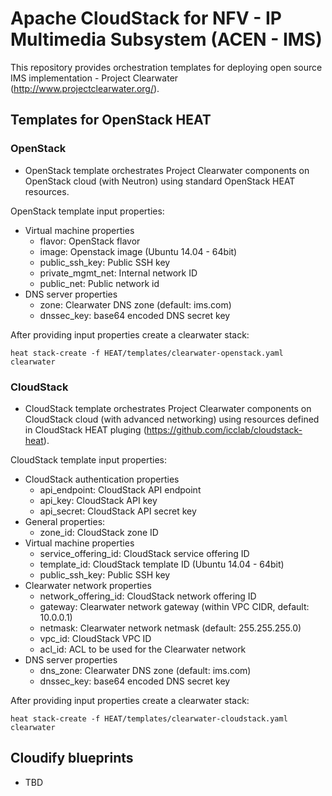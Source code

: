 # Apache CloudStack for NFV - IP Multimedia Subsystem (ACEN - IMS)
This repository provides orchestration templates for deploying open source IMS implementation - Project Clearwater (http://www.projectclearwater.org/).

## Templates for OpenStack HEAT
### OpenStack
 - OpenStack template orchestrates Project Clearwater components on OpenStack cloud (with Neutron) using standard OpenStack HEAT resources.

OpenStack template input properties:
 - Virtual machine properties
   - flavor: OpenStack flavor
   - image: Openstack image (Ubuntu 14.04 - 64bit)
   - public_ssh_key: Public SSH key
   - private_mgmt_net: Internal network ID
   - public_net: Public network id
 - DNS server properties
   - zone: Clearwater DNS zone (default: ims.com)
   - dnssec_key: base64 encoded DNS secret key

After providing input properties create a clearwater stack:

```
heat stack-create -f HEAT/templates/clearwater-openstack.yaml clearwater
```

### CloudStack
 - CloudStack template orchestrates Project Clearwater components on CloudStack cloud (with advanced networking) using resources defined in CloudStack HEAT pluging (https://github.com/icclab/cloudstack-heat).

CloudStack template input properties:
 - CloudStack authentication properties
   - api_endpoint: CloudStack API endpoint
   - api_key: CloudStack API key
   - api_secret: CloudStack API secret key
 - General properties:
   - zone_id: CloudStack zone ID
 - Virtual machine properties
   - service_offering_id: CloudStack service offering ID
   - template_id: CloudStack template ID (Ubuntu 14.04 - 64bit)
   - public_ssh_key: Public SSH key
 - Clearwater network properties
   - network_offering_id: CloudStack network offering ID
   - gateway: Clearwater network gateway (within VPC CIDR, default: 10.0.0.1)
   - netmask: Clearwater network netmask (default: 255.255.255.0)
   - vpc_id: CloudStack VPC ID
   - acl_id: ACL to be used for the Clearwater network
 - DNS server properties
   - dns_zone: Clearwater DNS zone (default: ims.com)
   - dnssec_key: base64 encoded DNS secret key

After providing input properties create a clearwater stack:

```
heat stack-create -f HEAT/templates/clearwater-cloudstack.yaml clearwater
```

## Cloudify blueprints
 - TBD

